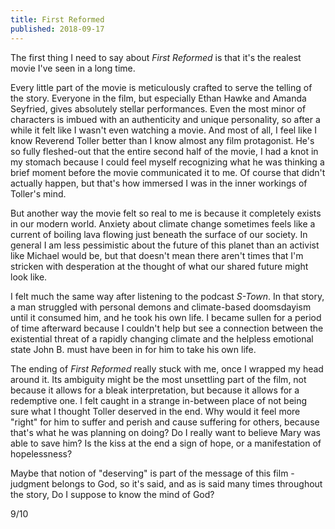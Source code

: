 ```yaml
---
title: First Reformed
published: 2018-09-17
---
```


The first thing I need to say about _First Reformed_ is that it's the realest movie I've seen in a long time.

Every little part of the movie is meticulously crafted to serve the telling of the story. Everyone in the film, but especially Ethan Hawke and Amanda Seyfried, gives absolutely stellar performances. Even the most minor of characters is imbued with an authenticity and unique personality, so after a while it felt like I wasn't even watching a movie. And most of all, I feel like I know Reverend Toller better than I know almost any film protagonist. He's so fully fleshed-out that the entire second half of the movie, I had a knot in my stomach because I could feel myself recognizing what he was thinking a brief moment before the movie communicated it to me. Of course that didn't actually happen, but that's how immersed I was in the inner workings of Toller's mind.

But another way the movie felt so real to me is because it completely exists in our modern world. Anxiety about climate change sometimes feels like a current of boiling lava flowing just beneath the surface of our society. In general I am less pessimistic about the future of this planet than an activist like Michael would be, but that doesn't mean there aren't times that I'm stricken with desperation at the thought of what our shared future might look like.

I felt much the same way after listening to the podcast _S-Town_. In that story, a man struggled with personal demons and climate-based doomsdayism until it consumed him, and he took his own life. I became sullen for a period of time afterward because I couldn't help but see a connection between the existential threat of a rapidly changing climate and the helpless emotional state John B. must have been in for him to take his own life.

The ending of _First Reformed_ really stuck with me, once I wrapped my head around it. Its ambiguity might be the most unsettling part of the film, not because it allows for a bleak interpretation, but because it allows for a redemptive one. I felt caught in a strange in-between place of not being sure what I thought Toller deserved in the end. Why would it feel more "right" for him to suffer and perish and cause suffering for others, because that's what he was planning on doing? Do I really want to believe Mary was able to save him? Is the kiss at the end a sign of hope, or a manifestation of hopelessness?

Maybe that notion of "deserving" is part of the message of this film - judgment belongs to God, so it's said, and as is said many times throughout the story, Do I suppose to know the mind of God?

9/10
